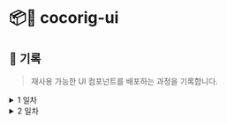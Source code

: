 # 📦🎨 cocorig-ui

## 📓 기록

> 재사용 가능한 UI 컴포넌트를 배포하는 과정을 기록합니다.

<details><summary>
1 일차
</summary>

setting , npm 배포 테스트

</details>

<details><summary>
2 일차
</summary>

- const 단언으로 상수 관리

  Color객체를 정의할 때 TypeScript의 as const를 사용하여 모든 필드를 리터럴 타입으로 선언하면, 읽기 전용으로 타입이 추론되어 지정된 값 외의 값을 할당할 수 없다. 따라서 의도하지 않은 값 변경을 방지할 수 있다.

</details>
